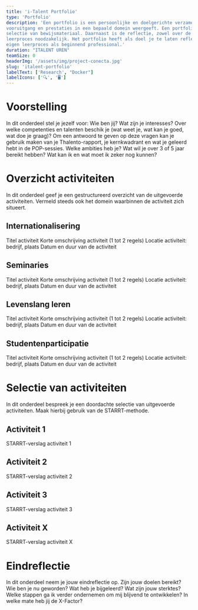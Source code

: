```yaml
---
title: 'i-Talent Portfolio'
type: 'Portfolio'
description: 'Een portfolio is een persoonlijke en doelgerichte verzameling van materiaal dat je inspanningen,
vooruitgang en prestaties in een bepaald domein weergeeft. Een portfolio is dus een doordachte
selectie van bewijsmateriaal. Daarnaast is de reflectie, zowel over de activiteiten als over het eigen
leerproces noodzakelijk. Het portfolio heeft als doel je te laten reflecteren over de voortgang van je
eigen leerproces als beginnend professional.'
duration: "ITALENT UREN"
teamSize: 0
headerImg: '/assets/img/project-conecta.jpg'
slug: 'italent-portfolio'
labelText: ['Research', "Docker"]
labelIcons: ['🔍', '🖥️']
---
```


# Voorstelling
In dit onderdeel stel je jezelf voor:
Wie ben jij? Wat zijn je interesses?
Over welke competenties en talenten beschik je (wat weet je, wat kan je goed, wat doe je graag)?  Om een antwoord te geven op deze vragen kan je gebruik maken van je Thalento-rapport, je kernkwadrant en wat je geleerd hebt in de POP-sessies.
Welke ambities heb je? Wat wil je over 3 of 5 jaar bereikt hebben? 
Wat kan ik en wat moet ik zeker nog kunnen?

# Overzicht activiteiten
In dit onderdeel geef je een gestructureerd overzicht van de uitgevoerde activiteiten. Vermeld steeds ook het domein waarbinnen de activiteit zich situeert.

## Internationalisering
Titel activiteit
Korte omschrijving activiteit (1 tot 2 regels)
Locatie activiteit: bedrijf, plaats
Datum en duur van de activiteit

## Seminaries
Titel activiteit
Korte omschrijving activiteit (1 tot 2 regels)
Locatie activiteit: bedrijf, plaats
Datum en duur van de activiteit

## Levenslang leren
Titel activiteit
Korte omschrijving activiteit (1 tot 2 regels)
Locatie activiteit: bedrijf, plaats
Datum en duur van de activiteit

## Studentenparticipatie
Titel activiteit
Korte omschrijving activiteit (1 tot 2 regels)
Locatie activiteit: bedrijf, plaats
Datum en duur van de activiteit

# Selectie van activiteiten
In dit onderdeel bespreek je een doordachte selectie van uitgevoerde activiteiten. Maak hierbij gebruik van de STARRT-methode.

## Activiteit 1
STARRT-verslag activiteit 1

## Activiteit 2
STARRT-verslag activiteit 2

## Activiteit 3
STARRT-verslag activiteit 3

## Activiteit X
STARRT-verslag activiteit X

# Eindreflectie
In dit onderdeel neem je jouw eindreflectie op. Zijn jouw doelen bereikt? Wie ben je nu geworden? Wat heb je bijgeleerd? Wat zijn jouw sterktes? Welke stappen ga ik verder ondernemen om mij blijvend te ontwikkelen? In welke mate heb jij de X-Factor?